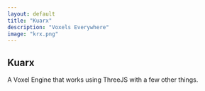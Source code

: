 ```yaml
---
layout: default
title: "Kuarx"
description: "Voxels Everywhere"
image: "krx.png"
---
```


## Kuarx

A Voxel Engine that works using ThreeJS with a few other things.

<br>

<canvas id="canvas" width="1200" height="900" class="canvas_4x3 pixelated center" style="border-radius:16px;"></canvas>
<!--img src="./img/misc/screenshots/kuarx-vx6-alpha.png" class="center"-->

<script src="./js/three.min.js"></script>
<script src="./js/kuarx-alpha.js"></script>

<script>
kuarx.init(canvas,1,30,0.125,1024,true);
kuarx.camera.resize = () => {
  //kuarx.renderer.setSize(600,450);
  kuarx.camera.aspect = 4/3;
  kuarx.camera.zoom = kuarx.camera.aspect<=1?kuarx.camera.aspect:1;
  kuarx.camera.updateProjectionMatrix();
}
//window.addEventListener("resize",kuarx.camera.resize);
kuarx.camera.resize();

const floor = Math.floor;
const round = Math.round;
const ceil = Math.ceil;
const abs = Math.abs;
const min = Math.min;
const max = Math.max;
const sin = Math.sin;
const cos = Math.cos;

const size = 11;
const c = size/2-0.5;

const dist = kuarx.findboxdist(size,kuarx.camera.fov);
const cam_d = 0.75;
kuarx.camera.position.set(size*2*cam_d,dist*1.25*cam_d,dist*1.75*cam_d);
kuarx.camera.lookAt(size/2,size/2,size/2);

//--voxels--//
const vox = new kuarx.voxelGeometry(size,size,size);

const material = new THREE.ShaderMaterial({
  vertexShader: `
    varying vec3 vP;
    varying vec3 vW;
    varying vec3 vC;
    varying vec3 vN;
    varying vec3 vView;
    varying vec2 vUV;
    void main() {
      vP = position;
      vC = color;
      vN = normal;
      vUV = uv;
      vW = (modelMatrix*vec4(position,1.0)).xyz;
      vView = cameraPosition-vW;
      gl_Position = projectionMatrix * modelViewMatrix*vec4(position,1.0);
    }`,
  fragmentShader: `
    varying vec3 vP;
    varying vec3 vW;
    varying vec3 vC;
    varying vec3 vN;
    varying vec3 vView;
    varying vec2 vUV;
    #define vV normalize(vView)
    #define vL1 normalize(vec3(0.75,1,0.5))
    #define vL2 -vL1
    #define vA vec3(0.375)
    float light( in vec3 n , in vec3 l ) {
      return max(0.0,dot(n,l));
    }
    float spec( in vec3 n , in vec3 v , in vec3 l , in float r ) {
      vec3 h = reflect(-l,n);
      return pow(max(0.0,dot(v,h)),r);
    }
    void main() {
      float br = vUV.y>(1.0-1.0/16.0)?1.0:0.0;
      vec3 brc = mix(vC+br,vC,0.75);
      float d1 = light(vN,vL1);
      float d2 = light(vN,vL2)/3.0;
      vec3 col = vC*(d1+d2+vA);
      col = mix(col,brc,br);
      gl_FragColor = vec4(col,1.0);
    }`,
  vertexColors: true
});

const mesh = new THREE.Mesh(vox.makeGeometry(0,0,0,size,size,size),material);
kuarx.scene.add(mesh);

//--cube--//
c1 = kuarx.palette_01[3];
c2 = kuarx.palette_01[26];
const sky_material = new THREE.ShaderMaterial({
  vertexShader: `
    varying vec3 vP;
    varying vec3 vW;
    varying vec3 vN;
    void main() {
      vP = position;
      vN = normal;
      vW = (modelMatrix*vec4(position,1.0)).xyz;
      gl_Position = projectionMatrix * modelViewMatrix*vec4(position,1.0);
    }`,
  fragmentShader: `
    varying vec3 vP;
    varying vec3 vW;
    varying vec3 vN;
    #define c1 vec3(${c1[0]},${c1[1]},${c1[2]})
    #define c2 vec3(${c2[0]},${c2[1]},${c2[2]})
    void main() {
      vec3 p = (vW-${size%2==0?size/2+".0":size/2})/${size*4}.0;
      vec3 sp = normalize(p)/2.0+0.5;
      vec3 col = mix(c1,c2,sp.y);
      gl_FragColor = vec4(col,1.0);
    }`,
  side: THREE.BackSide,
  depthWrite: false
});
const cube = new THREE.Mesh(new THREE.BoxGeometry(size*8,size*8,size*8),sky_material);
cube.position.set(size/2,size/2,size/2);
kuarx.scene.add(cube);

const clown = [
  [
    [0,0,0,0,0,0,0,0,0,0,0],
    [0,0,0,4,4,4,4,4,0,0,0],
    [0,0,0,4,2,2,2,4,0,0,0],
    [0,0,0,4,2,2,2,4,0,0,0],
    [0,0,0,4,2,2,2,4,0,0,0],
    [0,0,0,4,4,4,4,4,0,0,0],
    [0,0,0,0,0,0,0,0,0,0,0],
    [0,0,0,0,0,0,0,0,0,0,0],
    [0,0,0,0,0,0,0,0,0,0,0]
  ],[
    [0,0,0,4,4,4,4,4,0,0,0],
    [0,0,4,4,4,4,4,4,4,0,0],
    [0,0,4,4,4,4,4,4,4,0,0],
    [0,0,4,4,4,4,4,4,4,0,0],
    [0,0,4,4,4,4,4,4,4,0,0],
    [0,0,4,4,4,4,4,4,4,0,0],
    [0,0,0,4,6,6,6,4,0,0,0],
    [0,0,0,0,0,0,0,0,0,0,0],
    [0,0,0,0,0,0,0,0,0,0,0]
  ],[
    [0,0,0,4,4,4,4,4,0,0,0],
    [0,0,4,4,4,4,4,4,4,0,0],
    [0,0,4,4,4,4,4,4,4,0,0],
    [0,0,4,4,4,4,4,4,4,0,0],
    [0,0,4,4,4,4,4,4,4,0,0],
    [0,0,4,4,4,4,4,4,4,0,0],
    [0,0,0,6,4,4,4,6,0,0,0],
    [0,0,0,0,0,7,0,0,0,0,0],
    [0,0,0,0,0,0,0,0,0,0,0]
  ],[
    [0,0,0,4,4,4,4,4,0,0,0],
    [0,0,4,4,4,4,4,4,4,0,0],
    [0,0,4,4,4,4,4,4,4,0,0],
    [0,0,4,4,4,4,4,4,4,0,0],
    [0,0,4,4,4,4,4,4,4,0,0],
    [0,0,32,4,4,4,4,4,32,0,0],
    [0,0,0,4,1,4,1,4,0,0,0],
    [0,0,0,0,0,0,0,0,0,0,0],
    [0,0,0,0,0,0,0,0,0,0,0]
  ],[
    [0,0,0,4,4,4,4,4,0,0,0],
    [0,0,4,4,4,4,4,4,4,0,0],
    [0,0,4,4,4,4,4,4,4,0,0],
    [0,0,4,4,4,4,4,4,4,0,0],
    [0,0,4,4,4,4,4,4,4,0,0],
    [0,0,4,4,4,4,4,4,4,0,0],
    [0,0,0,4,1,4,1,4,0,0,0],
    [0,0,0,0,0,0,0,0,0,0,0],
    [0,0,0,0,0,0,0,0,0,0,0]
  ],[
    [0,0,0,4,4,4,4,4,0,0,0],
    [0,0,4,4,4,4,4,4,4,0,0],
    [0,0,4,4,4,4,4,4,4,0,0],
    [0,0,4,4,4,4,4,4,4,0,0],
    [0,0,4,4,4,4,4,4,4,0,0],
    [0,22,4,4,4,4,4,4,4,22,0],
    [0,22,22,4,4,4,4,4,22,22,0],
    [0,0,0,0,0,0,0,0,0,0,0],
    [0,0,0,0,0,0,0,0,0,0,0]
  ],[
    [0,0,0,0,0,0,0,0,0,0,0],
    [0,0,0,4,4,4,4,4,0,0,0],
    [0,0,0,4,4,4,4,4,0,0,0],
    [0,0,0,4,4,4,4,4,0,0,0],
    [0,23,23,4,4,4,4,4,23,23,0],
    [22,23,23,4,4,4,4,4,22,23,23],
    [22,23,23,23,0,0,0,22,23,23,23],
    [0,23,23,0,0,0,0,0,23,23,0],
    [0,0,0,0,0,0,0,0,0,0,0]
  ],[
    [0,0,0,0,0,0,0,0,0,0,0],
    [0,0,0,0,0,0,0,0,0,0,0],
    [0,0,0,0,0,0,0,0,0,0,0],
    [0,0,0,0,0,0,0,0,0,0,0],
    [0,23,23,0,0,0,0,0,23,23,0],
    [22,23,23,23,0,0,0,22,23,23,23],
    [22,23,23,23,0,0,0,22,23,23,23],
    [0,23,24,0,0,0,0,0,23,24,0],
    [0,0,0,0,0,0,0,0,0,0,0]
  ],[
    [0,0,0,0,0,0,0,0,0,0,0],
    [0,0,0,0,0,0,0,0,0,0,0],
    [0,0,0,0,0,0,0,0,0,0,0],
    [0,0,0,0,0,0,0,0,0,0,0],
    [0,0,0,0,0,0,0,0,0,0,0],
    [0,23,23,0,0,0,0,0,23,23,0],
    [0,23,23,0,0,0,0,0,23,23,0],
    [0,0,0,0,0,0,0,0,0,0,0],
    [0,0,0,0,0,0,0,0,0,0,0]
  ]
];

let t = 0;
kuarx.update = () => {
  for (let x = 0; x < size; x++) {
    for (let y = 0; y < size; y++) {
      for (let z = 0; z < size; z++) {
        let d = floor(max(max(abs(x-c),abs(y-c)),abs(z-c)));
        let dm = min(min(abs(x-c),abs(y-c)),abs(z-c));
        if (sin(x/11+z/5+t/32)*11>y-11) {
          vox.set(x,y,z,x+y+z+t/32);
        } else {
          if (x<11&&y>1&&y<11&&z<9) {
            vox.set(x,y,z,clown[y-2][z][x]-1);
          } else {
            vox.set(x,y,z,-1);
          }
        }
      }
    }
  }
  mesh.geometry.dispose();
  mesh.geometry = vox.makeGeometry(0,0,0,size,size,size);
  kuarx.renderer.render(kuarx.scene,kuarx.camera);
  t++;
  requestAnimationFrame(kuarx.update);
}
kuarx.update();
</script>

